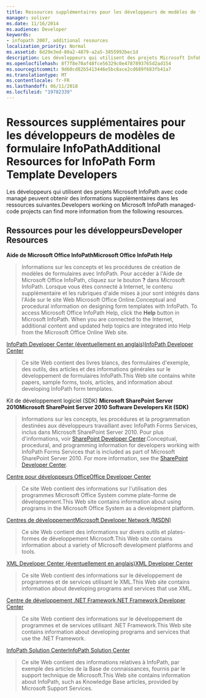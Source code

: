 ```yaml
---
title: Ressources supplémentaires pour les développeurs de modèles de formulaire InfoPath
manager: soliver
ms.date: 11/16/2014
ms.audience: Developer
keywords:
- infopath 2007, additional resources
localization_priority: Normal
ms.assetid: 6d29e3ed-80a2-4879-a2a5-3855992bec1d
description: Les développeurs qui utilisent des projets Microsoft InfoPath avec code managé peuvent obtenir des informations supplémentaires dans les ressources suivantes.
ms.openlocfilehash: 8f7f8e70af48fce56329c0e4787893765d2ad154
ms.sourcegitcommit: 9d60cd82b5413446e5bc8ace2cd689f683fb41a7
ms.translationtype: MT
ms.contentlocale: fr-FR
ms.lasthandoff: 06/11/2018
ms.locfileid: "19782339"
---
```

# <a name="additional-resources-for-infopath-form-template-developers"></a><span data-ttu-id="633c9-104">Ressources supplémentaires pour les développeurs de modèles de formulaire InfoPath</span><span class="sxs-lookup"><span data-stu-id="633c9-104">Additional Resources for InfoPath Form Template Developers</span></span>

<span data-ttu-id="633c9-105">Les développeurs qui utilisent des projets Microsoft InfoPath avec code managé peuvent obtenir des informations supplémentaires dans les ressources suivantes.</span><span class="sxs-lookup"><span data-stu-id="633c9-105">Developers working on Microsoft InfoPath managed-code projects can find more information from the following resources.</span></span>
  
## <a name="developer-resources"></a><span data-ttu-id="633c9-106">Ressources pour les développeurs</span><span class="sxs-lookup"><span data-stu-id="633c9-106">Developer Resources</span></span>

 <span data-ttu-id="633c9-107">**Aide de Microsoft Office InfoPath**</span><span class="sxs-lookup"><span data-stu-id="633c9-107">**Microsoft Office InfoPath Help**</span></span>
  
> <span data-ttu-id="633c9-p101">Informations sur les concepts et les procédures de création de modèles de formulaires avec InfoPath. Pour accéder à l'Aide de Microsoft Office InfoPath, cliquez sur le bouton **?** dans Microsoft InfoPath. Lorsque vous êtes connecté à Internet, le contenu supplémentaire et les rubriques d'aide mises à jour sont intégrés dans l'Aide sur le site Web Microsoft Office Online.</span><span class="sxs-lookup"><span data-stu-id="633c9-p101">Conceptual and procedural information on designing form templates with InfoPath. To access Microsoft Office InfoPath Help, click the **Help** button in Microsoft InfoPath. When you are connected to the Internet, additional content and updated help topics are integrated into Help from the Microsoft Office Online Web site.</span></span> 
    
[<span data-ttu-id="633c9-111">InfoPath Developer Center (éventuellement en anglais)</span><span class="sxs-lookup"><span data-stu-id="633c9-111">InfoPath Developer Center</span></span>](http://go.microsoft.com/fwlink?LinkID=11689)
  
> <span data-ttu-id="633c9-112">Ce site Web contient des livres blancs, des formulaires d'exemple, des outils, des articles et des informations générales sur le développement de formulaires InfoPath.</span><span class="sxs-lookup"><span data-stu-id="633c9-112">This Web site contains white papers, sample forms, tools, articles, and information about developing InfoPath form templates.</span></span>
    
 <span data-ttu-id="633c9-113">Kit de développement logiciel (SDK) **Microsoft SharePoint Server 2010**</span><span class="sxs-lookup"><span data-stu-id="633c9-113">**Microsoft SharePoint Server 2010 Software Developers Kit (SDK)**</span></span>
  
> <span data-ttu-id="633c9-p102">Informations sur les concepts, les procédures et la programmation destinées aux développeurs travaillant avec InfoPath Forms Services, inclus dans Microsoft SharePoint Server 2010. Pour plus d'informations, voir [SharePoint Developer Center](http://msdn.microsoft.com/en-us/sharepoint/default.aspx).</span><span class="sxs-lookup"><span data-stu-id="633c9-p102">Conceptual, procedural, and programming information for developers working with InfoPath Forms Services that is included as part of Microsoft SharePoint Server 2010. For more information, see the [SharePoint Developer Center](http://msdn.microsoft.com/en-us/sharepoint/default.aspx).</span></span>
    
[<span data-ttu-id="633c9-116">Centre pour développeurs Office</span><span class="sxs-lookup"><span data-stu-id="633c9-116">Office Developer Center</span></span>](http://go.microsoft.com/fwlink?LinkID=27128)
  
> <span data-ttu-id="633c9-117">Ce site Web contient des informations sur l'utilisation des programmes Microsoft Office System comme plate-forme de développement.</span><span class="sxs-lookup"><span data-stu-id="633c9-117">This Web site contains information about using programs in the Microsoft Office System as a development platform.</span></span> 
    
[<span data-ttu-id="633c9-118">Centres de développement</span><span class="sxs-lookup"><span data-stu-id="633c9-118">Microsoft Developer Network (MSDN)</span></span>](http://go.microsoft.com/fwlink?LinkId=61826)
  
> <span data-ttu-id="633c9-119">Ce site Web contient des informations sur divers outils et plates-formes de développement Microsoft.</span><span class="sxs-lookup"><span data-stu-id="633c9-119">This Web site contains information about a variety of Microsoft development platforms and tools.</span></span>
    
[<span data-ttu-id="633c9-120">XML Developer Center (éventuellement en anglais)</span><span class="sxs-lookup"><span data-stu-id="633c9-120">XML Developer Center</span></span>](http://go.microsoft.com/fwlink/?LinkId=61827)
  
> <span data-ttu-id="633c9-121">Ce site Web contient des informations sur le développement de programmes et de services utilisant le XML.</span><span class="sxs-lookup"><span data-stu-id="633c9-121">This Web site contains information about developing programs and services that use XML.</span></span>
    
[<span data-ttu-id="633c9-122">Centre de développement .NET Framework</span><span class="sxs-lookup"><span data-stu-id="633c9-122">.NET Framework Developer Center</span></span>](http://go.microsoft.com/fwlink/?LinkId=61829)
  
> <span data-ttu-id="633c9-123">Ce site Web contient des informations sur le développement de programmes et de services utilisant .NET Framework.</span><span class="sxs-lookup"><span data-stu-id="633c9-123">This Web site contains information about developing programs and services that use the .NET Framework.</span></span>
    
[<span data-ttu-id="633c9-124">InfoPath Solution Center</span><span class="sxs-lookup"><span data-stu-id="633c9-124">InfoPath Solution Center</span></span>](http://support.microsoft.com/ph/11303)
  
> <span data-ttu-id="633c9-125">Ce site Web contient des informations relatives à InfoPath, par exemple des articles de la Base de connaissances, fournis par le support technique de Microsoft.</span><span class="sxs-lookup"><span data-stu-id="633c9-125">This Web site contains information about InfoPath, such as Knowledge Base articles, provided by Microsoft Support Services.</span></span>
    


